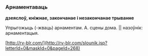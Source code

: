### Арнаментаваць
**дзеяслоў, кніжнае, закончанае і незакончанае трыванне**

Упрыгожыць (-жваць) арнаментам. А. сцены дома. || назоўнік: арнаментацыя.

<a rel="author">[http://rv-blr.com/](http://rv-blr.com/slounik.jsp?letterId=0&maskId=0&pageId=268)</a>
